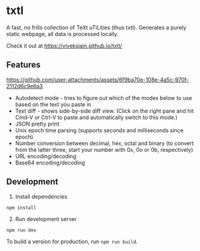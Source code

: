 # txtl

A fast, no frills collection of TeXt uTiLities (thus txtl). Generates a purely static webpage, all data is processed locally.

Check it out at https://viveksjain.github.io/txtl/

## Features

https://github.com/user-attachments/assets/6f9ba70e-108e-4a5c-970f-2112d6c9e6a3

 - Autodetect mode - tries to figure out which of the modes below to use based on the text you paste in
 - Text diff - shows side-by-side diff view. (Click on the right pane and hit Cmd-V or Ctrl-V to paste and automatically switch to this mode.)
 - JSON pretty print
 - Unix epoch time parsing (supports seconds and milliseconds since epoch)
 - Number conversion between decimal, hex, octal and binary (to convert from the latter three, start your number with 0x, 0o or 0b, respectively)
 - URL encoding/decoding
 - Base64 encoding/decoding

## Development

1. Install dependencies

```
npm install
```

2. Run development server

```
npm run dev
```

To build a version for production, run `npm run build`.
